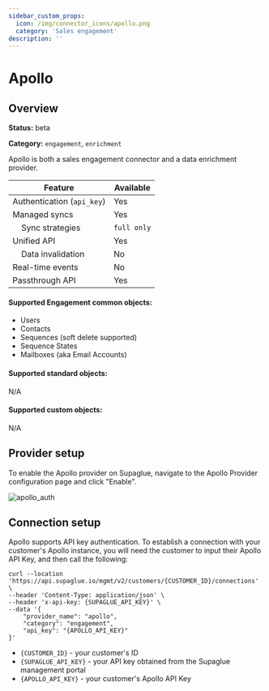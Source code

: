 ```yaml
---
sidebar_custom_props:
  icon: /img/connector_icons/apollo.png
  category: 'Sales engagement'
description: ''
---
```


# Apollo

## Overview

**Status:** beta

**Category:** `engagement`, `enrichment`

Apollo is both a sales engagement connector and a data enrichment provider.

| Feature                              | Available   |
| ------------------------------------ | ----------- |
| Authentication (`api_key`)           | Yes         |
| Managed syncs                        | Yes         |
| &nbsp;&nbsp;&nbsp; Sync strategies   | `full only` |
| Unified API                          | Yes         |
| &nbsp;&nbsp;&nbsp; Data invalidation | No          |
| Real-time events                     | No          |
| Passthrough API                      | Yes         |

#### Supported Engagement common objects:

- Users
- Contacts
- Sequences (soft delete supported)
- Sequence States
- Mailboxes (aka Email Accounts)

#### Supported standard objects:

N/A

#### Supported custom objects:

N/A

## Provider setup

To enable the Apollo provider on Supaglue, navigate to the Apollo Provider configuration page and click "Enable".

![apollo_auth](/img/apollo_auth.png 'apollo auth config')

## Connection setup

Apollo supports API key authentication. To establish a connection with your customer's Apollo instance, you will need the customer to input their Apollo API Key, and then call the following:

```
curl --location 'https://api.supaglue.io/mgmt/v2/customers/{CUSTOMER_ID}/connections' \
--header 'Content-Type: application/json' \
--header 'x-api-key: {SUPAGLUE_API_KEY}' \
--data '{
    "provider_name": "apollo",
    "category": "engagement",
    "api_key": "{APOLLO_API_KEY}"
}'
```

- `{CUSTOMER_ID}` - your customer's ID
- `{SUPAGLUE_API_KEY}` - your API key obtained from the Supaglue management portal
- `{APOLLO_API_KEY}` - your customer's Apollo API Key
